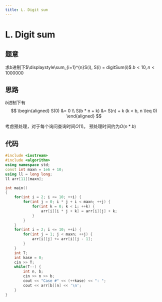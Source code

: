 ```yaml
---
title: L. Digit sum
---
```

# L. Digit sum
## 题意
求$b$进制下$\displaystyle\sum_{i=1}^{n}S(i), S(i) = digitSum(i)$
$b < 10, n < 1000000$
## 思路
$b$进制下有
$$
\begin{aligned}
S(0) &= 0 \\
S(b * n + k) &= S(n) + k (k < b, n \leq 0)
\end{aligned}
$$

考虑预处理，对于每个询问查询时间$O(1)$。
预处理时间约为$O(n * b)$

## 代码
```cpp
#include <iostream>
#include <algorithm>
using namespace std;
const int maxn = 1e6 + 10;
using ll = long long;
ll arr[11][maxn];

int main()
{
    for(int i = 2; i <= 10; ++i) {
        for(int j = 0; i * j + i < maxn; ++j) {
            for(int k = 0; k < i; ++k) {
                arr[i][i * j + k] = arr[i][j] + k;
            }
        }
    }
    for(int i = 2; i <= 10; ++i) {
        for(int j = 1; j < maxn; ++j) {
            arr[i][j] += arr[i][j - 1];
        }
    }
    int T;
    int kase = 0;
    cin >> T;
    while(T--) {
        int n, b;
        cin >> n >> b;
        cout << "Case #" << (++kase) << ": ";
        cout << arr[b][n] << '\n';
    }
}
```
